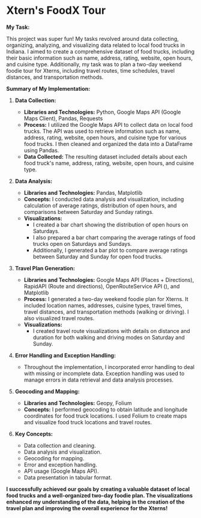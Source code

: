 # Xtern's FoodX Tour


**My Task:**

This project was super fun! My tasks revolved around data collecting, organizing, analyzing, and visualizing data related to local food trucks in Indiana. I aimed to create a comprehensive dataset of food trucks, including their basic information such as name, address, rating, website, open hours, and cuisine type. Additionally, my task was to plan a two-day weekend foodie tour for Xterns, including travel routes, time schedules, travel distances, and transportation methods.

**Summary of My Implementation:**

1. **Data Collection:**
   - **Libraries and Technologies:** Python, Google Maps API (Google Maps Client), Pandas, Requests
   - **Process:** I utilized the Google Maps API to collect data on local food trucks. The API was used to retrieve information such as name, address, rating, website, open hours, and cuisine type for various food trucks. I then cleaned and organized the data into a DataFrame using Pandas.
   - **Data Collected:** The resulting dataset included details about each food truck's name, address, rating, website, open hours, and cuisine type.

2. **Data Analysis:**
   - **Libraries and Technologies:** Pandas, Matplotlib
   - **Concepts:** I conducted data analysis and visualization, including calculation of average ratings, distribution of open hours, and comparisons between Saturday and Sunday ratings.
   - **Visualizations:**
     - I created a bar chart showing the distribution of open hours on Saturdays.
     - I also prepared a bar chart comparing the average ratings of food trucks open on Saturdays and Sundays.
     - Additionally, I generated a bar plot to compare average ratings between Saturday and Sunday for open food trucks.
   
3. **Travel Plan Generation:**
   - **Libraries and Technologies:** Google Maps API (Places + Directions), RapidAPI (Route and directions), OpenRouteService API (), and Matplotlib
   - **Process:** I generated a two-day weekend foodie plan for Xterns. It included location names, addresses, cuisine types, travel times, travel distances, and transportation methods (walking or driving). I also visualized travel routes.
   - **Visualizations:**
     - I created travel route visualizations with details on distance and duration for both walking and driving modes on Saturday and Sunday.

4. **Error Handling and Exception Handling:**
   - Throughout the implementation, I incorporated error handling to deal with missing or incomplete data. Exception handling was used to manage errors in data retrieval and data analysis processes.

5. **Geocoding and Mapping:**
   - **Libraries and Technologies:** Geopy, Folium
   - **Concepts:** I performed geocoding to obtain latitude and longitude coordinates for food truck locations. I used Folium to create maps and visualize food truck locations and travel routes.

6. **Key Concepts:**
   - Data collection and cleaning.
   - Data analysis and visualization.
   - Geocoding for mapping.
   - Error and exception handling.
   - API usage (Google Maps API).
   - Data presentation in tabular format.
   
**I successfully achieved our goals by creating a valuable dataset of local food trucks and a well-organized two-day foodie plan. The visualizations enhanced my understanding of the data, helping in the creation of the travel plan and improving the overall experience for the Xterns!**
